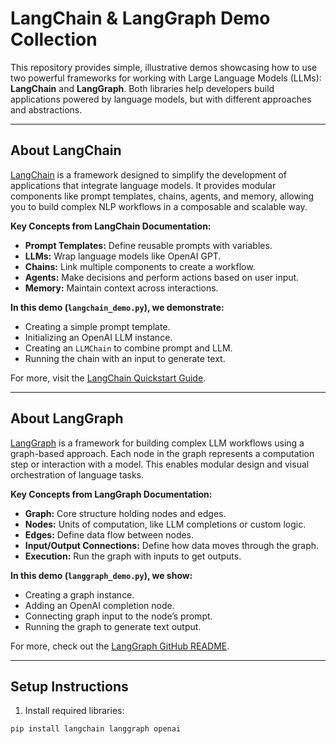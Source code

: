 # LangChain & LangGraph Demo Collection

This repository provides simple, illustrative demos showcasing how to use two powerful frameworks for working with Large Language Models (LLMs): **LangChain** and **LangGraph**. Both libraries help developers build applications powered by language models, but with different approaches and abstractions.

---

## About LangChain

[LangChain](https://python.langchain.com/en/latest/) is a framework designed to simplify the development of applications that integrate language models. It provides modular components like prompt templates, chains, agents, and memory, allowing you to build complex NLP workflows in a composable and scalable way.

**Key Concepts from LangChain Documentation:**

- **Prompt Templates:** Define reusable prompts with variables.
- **LLMs:** Wrap language models like OpenAI GPT.
- **Chains:** Link multiple components to create a workflow.
- **Agents:** Make decisions and perform actions based on user input.
- **Memory:** Maintain context across interactions.

**In this demo (`langchain_demo.py`), we demonstrate:**

- Creating a simple prompt template.
- Initializing an OpenAI LLM instance.
- Creating an `LLMChain` to combine prompt and LLM.
- Running the chain with an input to generate text.

For more, visit the [LangChain Quickstart Guide](https://python.langchain.com/en/latest/getting_started/quickstart.html).

---

## About LangGraph

[LangGraph](https://github.com/langgraph/langgraph) is a framework for building complex LLM workflows using a graph-based approach. Each node in the graph represents a computation step or interaction with a model. This enables modular design and visual orchestration of language tasks.

**Key Concepts from LangGraph Documentation:**

- **Graph:** Core structure holding nodes and edges.
- **Nodes:** Units of computation, like LLM completions or custom logic.
- **Edges:** Define data flow between nodes.
- **Input/Output Connections:** Define how data moves through the graph.
- **Execution:** Run the graph with inputs to get outputs.

**In this demo (`langgraph_demo.py`), we show:**

- Creating a graph instance.
- Adding an OpenAI completion node.
- Connecting graph input to the node’s prompt.
- Running the graph to generate text output.

For more, check out the [LangGraph GitHub README](https://github.com/langgraph/langgraph#readme).

---

## Setup Instructions

1. Install required libraries:

```bash
pip install langchain langgraph openai
